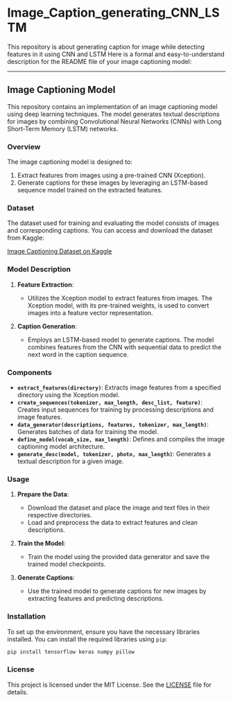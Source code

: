 # Image_Caption_generating_CNN_LSTM
This repository is about generating caption for image while  detecting features in it using CNN and LSTM
Here is a formal and easy-to-understand description for the README file of your image captioning model:

---

## Image Captioning Model

This repository contains an implementation of an image captioning model using deep learning techniques. The model generates textual descriptions for images by combining Convolutional Neural Networks (CNNs) with Long Short-Term Memory (LSTM) networks.

### Overview

The image captioning model is designed to:
1. Extract features from images using a pre-trained CNN (Xception).
2. Generate captions for these images by leveraging an LSTM-based sequence model trained on the extracted features.

### Dataset

The dataset used for training and evaluating the model consists of images and corresponding captions. You can access and download the dataset from Kaggle:

[Image Captioning Dataset on Kaggle](https://www.kaggle.com/datasets/muhammmadkamilkhan/imagecaptiondataset)

### Model Description

1. **Feature Extraction**:
   - Utilizes the Xception model to extract features from images. The Xception model, with its pre-trained weights, is used to convert images into a feature vector representation.

2. **Caption Generation**:
   - Employs an LSTM-based model to generate captions. The model combines features from the CNN with sequential data to predict the next word in the caption sequence.

### Components

- **`extract_features(directory)`**: Extracts image features from a specified directory using the Xception model.
- **`create_sequences(tokenizer, max_length, desc_list, feature)`**: Creates input sequences for training by processing descriptions and image features.
- **`data_generator(descriptions, features, tokenizer, max_length)`**: Generates batches of data for training the model.
- **`define_model(vocab_size, max_length)`**: Defines and compiles the image captioning model architecture.
- **`generate_desc(model, tokenizer, photo, max_length)`**: Generates a textual description for a given image.

### Usage

1. **Prepare the Data**:
   - Download the dataset and place the image and text files in their respective directories.
   - Load and preprocess the data to extract features and clean descriptions.

2. **Train the Model**:
   - Train the model using the provided data generator and save the trained model checkpoints.

3. **Generate Captions**:
   - Use the trained model to generate captions for new images by extracting features and predicting descriptions.

### Installation

To set up the environment, ensure you have the necessary libraries installed. You can install the required libraries using `pip`:

```bash
pip install tensorflow keras numpy pillow
```

### License

This project is licensed under the MIT License. See the [LICENSE](LICENSE) file for details.
